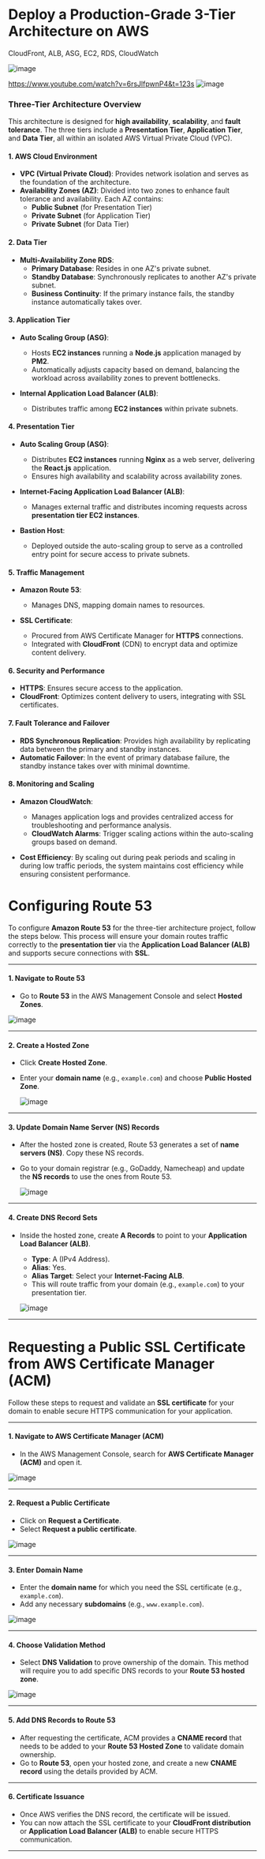 # Deploy a Production-Grade 3-Tier Architecture on AWS 

CloudFront, ALB, ASG, EC2, RDS, CloudWatch

![image](https://github.com/user-attachments/assets/a3247f68-3bc6-4020-b0d3-0f8b3b7c6098)

https://www.youtube.com/watch?v=6rsJlfpwnP4&t=123s
![image](https://github.com/user-attachments/assets/91aaabad-b4c2-49fd-83f0-01eb5e9c9f1a)


### Three-Tier Architecture Overview

This architecture is designed for **high availability**, **scalability**, and **fault tolerance**. The three tiers include a **Presentation Tier**, **Application Tier**, and **Data Tier**, all within an isolated AWS Virtual Private Cloud (VPC). 

#### 1. **AWS Cloud Environment**
- **VPC (Virtual Private Cloud)**: Provides network isolation and serves as the foundation of the architecture.
- **Availability Zones (AZ)**: Divided into two zones to enhance fault tolerance and availability. Each AZ contains:
  - **Public Subnet** (for Presentation Tier)
  - **Private Subnet** (for Application Tier)
  - **Private Subnet** (for Data Tier)

#### 2. **Data Tier**
- **Multi-Availability Zone RDS**:
  - **Primary Database**: Resides in one AZ's private subnet.
  - **Standby Database**: Synchronously replicates to another AZ's private subnet.
  - **Business Continuity**: If the primary instance fails, the standby instance automatically takes over.

#### 3. **Application Tier**
- **Auto Scaling Group (ASG)**:
  - Hosts **EC2 instances** running a **Node.js** application managed by **PM2**.
  - Automatically adjusts capacity based on demand, balancing the workload across availability zones to prevent bottlenecks.
  
- **Internal Application Load Balancer (ALB)**: 
  - Distributes traffic among **EC2 instances** within private subnets.

#### 4. **Presentation Tier**
- **Auto Scaling Group (ASG)**:
  - Distributes **EC2 instances** running **Nginx** as a web server, delivering the **React.js** application.
  - Ensures high availability and scalability across availability zones.

- **Internet-Facing Application Load Balancer (ALB)**:
  - Manages external traffic and distributes incoming requests across **presentation tier EC2 instances**.

- **Bastion Host**: 
  - Deployed outside the auto-scaling group to serve as a controlled entry point for secure access to private subnets.

#### 5. **Traffic Management**
- **Amazon Route 53**:
  - Manages DNS, mapping domain names to resources.

- **SSL Certificate**:
  - Procured from AWS Certificate Manager for **HTTPS** connections.
  - Integrated with **CloudFront** (CDN) to encrypt data and optimize content delivery.

#### 6. **Security and Performance**
- **HTTPS**: Ensures secure access to the application.
- **CloudFront**: Optimizes content delivery to users, integrating with SSL certificates.

#### 7. **Fault Tolerance and Failover**
- **RDS Synchronous Replication**: Provides high availability by replicating data between the primary and standby instances.
- **Automatic Failover**: In the event of primary database failure, the standby instance takes over with minimal downtime.

#### 8. **Monitoring and Scaling**
- **Amazon CloudWatch**:
  - Manages application logs and provides centralized access for troubleshooting and performance analysis.
  - **CloudWatch Alarms**: Trigger scaling actions within the auto-scaling groups based on demand.

- **Cost Efficiency**: By scaling out during peak periods and scaling in during low traffic periods, the system maintains cost efficiency while ensuring consistent performance.

# Configuring Route 53

To configure **Amazon Route 53** for the three-tier architecture project, follow the steps below. This process will ensure your domain routes traffic correctly to the **presentation tier** via the **Application Load Balancer (ALB)** and supports secure connections with **SSL**.

---

#### 1. **Navigate to Route 53**
- Go to **Route 53** in the AWS Management Console and select **Hosted Zones**.

![image](https://github.com/user-attachments/assets/4c7d2db0-516c-43a2-97da-3d2a309b2803)

---

#### 2. **Create a Hosted Zone**
- Click **Create Hosted Zone**.
- Enter your **domain name** (e.g., `example.com`) and choose **Public Hosted Zone**.

  ![image](https://github.com/user-attachments/assets/31d111fa-dc74-4aec-a2b7-865ec7ac0333)

---

#### 3. **Update Domain Name Server (NS) Records**
- After the hosted zone is created, Route 53 generates a set of **name servers (NS)**. Copy these NS records.
- Go to your domain registrar (e.g., GoDaddy, Namecheap) and update the **NS records** to use the ones from Route 53.

  ![image](https://github.com/user-attachments/assets/63ad9e5c-75c0-45ce-b5d0-ad70a631421a)

---

#### 4. **Create DNS Record Sets**
- Inside the hosted zone, create **A Records** to point to your **Application Load Balancer (ALB)**.
  - **Type**: A (IPv4 Address).
  - **Alias**: Yes.
  - **Alias Target**: Select your **Internet-Facing ALB**.
  - This will route traffic from your domain (e.g., `example.com`) to your presentation tier.

  ![image](https://github.com/user-attachments/assets/9704db38-d53b-4c3b-a115-43af5d6ce208)

---

# Requesting a Public SSL Certificate from AWS Certificate Manager (ACM)

Follow these steps to request and validate an **SSL certificate** for your domain to enable secure HTTPS communication for your application.

---

#### 1. **Navigate to AWS Certificate Manager (ACM)**
- In the AWS Management Console, search for **AWS Certificate Manager (ACM)** and open it.

![image](https://github.com/user-attachments/assets/2df8f4b6-e239-401f-b57b-3a48b023056f)

---

#### 2. **Request a Public Certificate**
- Click on **Request a Certificate**.
- Select **Request a public certificate**.

![image](https://github.com/user-attachments/assets/8481b897-b083-4c47-ae62-9bb0e10add12)

---

#### 3. **Enter Domain Name**
- Enter the **domain name** for which you need the SSL certificate (e.g., `example.com`).
- Add any necessary **subdomains** (e.g., `www.example.com`).

![image](https://github.com/user-attachments/assets/0c14db0a-8874-448d-8f71-861b995a4902)

---

#### 4. **Choose Validation Method**
- Select **DNS Validation** to prove ownership of the domain. This method will require you to add specific DNS records to your **Route 53 hosted zone**.

![image](https://github.com/user-attachments/assets/fa4df33a-5ea3-4e61-9046-58418d809b89)

---

#### 5. **Add DNS Records to Route 53**
- After requesting the certificate, ACM provides a **CNAME record** that needs to be added to your **Route 53 Hosted Zone** to validate domain ownership.
- Go to **Route 53**, open your hosted zone, and create a new **CNAME record** using the details provided by ACM.

---

#### 6. **Certificate Issuance**
- Once AWS verifies the DNS record, the certificate will be issued.
- You can now attach the SSL certificate to your **CloudFront distribution** or **Application Load Balancer (ALB)** to enable secure HTTPS communication.

---



